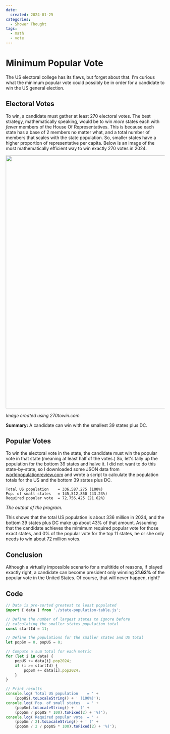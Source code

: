 ```yaml
---
date:
  created: 2024-01-25
categories:
  - Shower Thought
tags:
  - math
  - vote
---
```

# Minimum Popular Vote

The US electoral college has its flaws, but forget about that. I'm curious what the minimum popular vote could possibly be in order for a candidate to win the US general election.

<!-- more -->

## Electoral Votes

To win, a candidate must gather at least 270 electoral votes. The best strategy, mathematically speaking, would be to win *more* states each with *fewer* members of the House Of Representatives. This is because each state has a base of 2 members no matter what, and a total number of members that scales with the state population. So, smaller states have a higher proportion of representative per capita. Below is an image of the most mathematically efficient way to win exactly 270 votes in 2024.

<a href="https://www.270towin.com/maps/oL6oy"><img src="https://www.270towin.com/map-images/oL6oy.png" width="800"></a>

*Image created using 270towin.com.*

**Summary:** A candidate can win with the smallest 39 states plus DC.

## Popular Votes

To win the electoral vote in the state, the candidate must win the popular vote in that state (meaning at least half of the votes.) So, let's tally up the population for the bottom 39 states and halve it. I did not want to do this state-by-state, so I downloaded some JSON data from [worldpopulationreview.com](https://worldpopulationreview.com/states) and wrote a script to calculate the population totals for the US and the bottom 39 states plus DC.

```
Total US population    = 336,587,275 (100%)
Pop. of small states   = 145,512,850 (43.23%)
Required popular vote  = 72,756,425 (21.62%)
```

*The output of the program.*

This shows that the total US population is about 336 million in 2024, and the bottom 39 states plus DC make up about 43% of that amount. Assuming that the candidate achieves the mimimum required popular vote for those exact states, and 0% of the popular vote for the top 11 states, he or she only needs to win about 72 million votes.

## Conclusion

Although a virtually impossible scenario for a multitide of reasons, if played exactly right, a candidate can become president only winning **21.62%** of the popular vote in the United States. Of course, that will never happen, right?

## Code

```js
// Data is pre-sorted greatest to least populated
import { data } from './state-population-table.js';

// Define the number of largest states to ignore before
// calculating the smaller states population total
const startId = 11;

// Define the populations for the smaller states and US total
let popSm = 0, popUS = 0;

// Compute a sum total for each metric
for (let i in data) {
    popUS += data[i].pop2024;
    if (i >= startId) {
        popSm += data[i].pop2024;
    }
}

// Print results
console.log('Total US population    = ' +
    (popUS).toLocaleString() + ' (100%)');
console.log('Pop. of small states   = ' +
    (popSm).toLocaleString() + ' (' +
    (popSm / popUS * 100).toFixed(2) + '%)');
console.log('Required popular vote  = ' +
    (popSm / 2).toLocaleString() + ' (' +
    (popSm / 2 / popUS * 100).toFixed(2) + '%)');
```